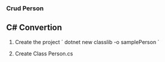 ### Crud Person

## C# Convertion
1. Create the project
´
    dotnet new classlib -o samplePerson
´

2. Create Class Person.cs


